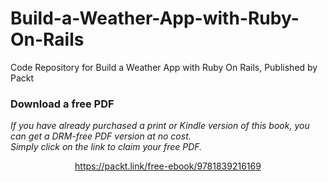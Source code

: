 # Build-a-Weather-App-with-Ruby-On-Rails
Code Repository for Build a Weather App with Ruby On Rails, Published by Packt
### Download a free PDF

 <i>If you have already purchased a print or Kindle version of this book, you can get a DRM-free PDF version at no cost.<br>Simply click on the link to claim your free PDF.</i>
<p align="center"> <a href="https://packt.link/free-ebook/9781839216169">https://packt.link/free-ebook/9781839216169 </a> </p>